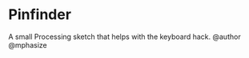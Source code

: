 Pinfinder
=========

A small Processing sketch that helps with the keyboard hack.
@author @mphasize
